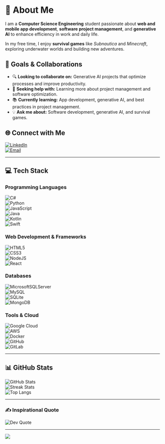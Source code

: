 # 🚀 About Me  
I am a **Computer Science Engineering** student passionate about **web and mobile app development**, **software project management**, and **generative AI** to enhance efficiency in work and daily life.  

In my free time, I enjoy **survival games** like *Subnautica* and *Minecraft*, exploring underwater worlds and building new adventures.  

## 🎯 Goals & Collaborations  
- 🔍 **Looking to collaborate on:** Generative AI projects that optimize processes and improve productivity.  
- 📌 **Seeking help with:** Learning more about project management and software optimization.  
- 📚 **Currently learning:** App development, generative AI, and best practices in project management.  
- 💡 **Ask me about:** Software development, generative AI, and survival games.  

## 🌐 Connect with Me  
[![LinkedIn](https://img.shields.io/badge/LinkedIn-%230077B5.svg?logo=linkedin&logoColor=white)](https://linkedin.com/in/josemiguelpereavaldivia)  
[![Email](https://img.shields.io/badge/Email-D14836?logo=gmail&logoColor=white)](mailto:josemipval@hotmail.com)  

---

## 💻 Tech Stack  
### Programming Languages  
![C#](https://img.shields.io/badge/c%23-%23239120.svg?style=flat&logo=csharp&logoColor=white)  
![Python](https://img.shields.io/badge/python-3670A0?style=flat&logo=python&logoColor=ffdd54)  
![JavaScript](https://img.shields.io/badge/javascript-%23323330.svg?style=flat&logo=javascript&logoColor=%23F7DF1E)  
![Java](https://img.shields.io/badge/java-%23ED8B00.svg?style=flat&logo=openjdk&logoColor=white)  
![Kotlin](https://img.shields.io/badge/kotlin-%237F52FF.svg?style=flat&logo=kotlin&logoColor=white)  
![Swift](https://img.shields.io/badge/swift-F54A2A?style=flat&logo=swift&logoColor=white)  

### Web Development & Frameworks  
![HTML5](https://img.shields.io/badge/html5-%23E34F26.svg?style=flat&logo=html5&logoColor=white)  
![CSS3](https://img.shields.io/badge/css3-%231572B6.svg?style=flat&logo=css3&logoColor=white)  
![NodeJS](https://img.shields.io/badge/node.js-6DA55F?style=flat&logo=node.js&logoColor=white)  
![React](https://img.shields.io/badge/react-%2320232a.svg?style=flat&logo=react&logoColor=%2361DAFB)  

### Databases  
![MicrosoftSQLServer](https://img.shields.io/badge/Microsoft%20SQL%20Server-CC2927?style=flat&logo=microsoft%20sql%20server&logoColor=white)  
![MySQL](https://img.shields.io/badge/mysql-4479A1.svg?style=flat&logo=mysql&logoColor=white)  
![SQLite](https://img.shields.io/badge/sqlite-%2307405e.svg?style=flat&logo=sqlite&logoColor=white)  
![MongoDB](https://img.shields.io/badge/MongoDB-%234ea94b.svg?style=flat&logo=mongodb&logoColor=white)  

### Tools & Cloud  
![Google Cloud](https://img.shields.io/badge/GoogleCloud-%234285F4.svg?style=flat&logo=google-cloud&logoColor=white)  
![AWS](https://img.shields.io/badge/AWS-%23FF9900.svg?style=flat&logo=amazon-aws&logoColor=white)  
![Docker](https://img.shields.io/badge/docker-%230db7ed.svg?style=flat&logo=docker&logoColor=white)  
![GitHub](https://img.shields.io/badge/github-%23121011.svg?style=flat&logo=github&logoColor=white)  
![GitLab](https://img.shields.io/badge/gitlab-%23181717.svg?style=flat&logo=gitlab&logoColor=white)  

---

## 📊 GitHub Stats  
![GitHub Stats](https://github-readme-stats.vercel.app/api?username=JosemiHk&theme=noctis_minimus&hide_border=false&include_all_commits=false&count_private=true)  
![Streak Stats](https://nirzak-streak-stats.vercel.app/?user=JosemiHk&theme=noctis_minimus&hide_border=false)  
![Top Langs](https://github-readme-stats.vercel.app/api/top-langs/?username=JosemiHk&theme=noctis_minimus&hide_border=false&include_all_commits=false&count_private=true&layout=compact)  

---

### ✍️ Inspirational Quote  
![Dev Quote](https://quotes-github-readme.vercel.app/api?type=horizontal&theme=dark)  

---

[![](https://visitcount.itsvg.in/api?id=JosemiHk&icon=0&color=0)](https://visitcount.itsvg.in)  

<!-- Created with GPRM ( https://gprm.itsvg.in ) -->
